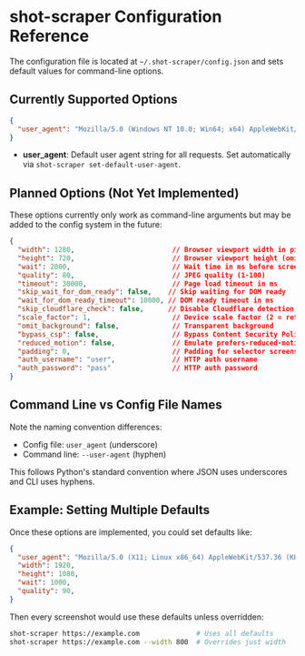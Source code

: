 # shot-scraper Configuration Reference

The configuration file is located at `~/.shot-scraper/config.json` and sets default values for command-line options.

## Currently Supported Options

```json
{
  "user_agent": "Mozilla/5.0 (Windows NT 10.0; Win64; x64) AppleWebKit/537.36 (KHTML, like Gecko) Chrome/129.0.0.0 Safari/537.36"
}
```

- **user_agent**: Default user agent string for all requests. Set automatically via `shot-scraper set-default-user-agent`.

## Planned Options (Not Yet Implemented)

These options currently only work as command-line arguments but may be added to the config system in the future:

```json
{
  "width": 1280,                        // Browser viewport width in pixels
  "height": 720,                        // Browser viewport height (omit for full page capture)
  "wait": 2000,                         // Wait time in ms before screenshot
  "quality": 80,                        // JPEG quality (1-100)
  "timeout": 30000,                     // Page load timeout in ms
  "skip_wait_for_dom_ready": false,    // Skip waiting for DOM ready
  "wait_for_dom_ready_timeout": 10000, // DOM ready timeout in ms
  "skip_cloudflare_check": false,      // Disable Cloudflare detection
  "scale_factor": 1,                    // Device scale factor (2 = retina)
  "omit_background": false,             // Transparent background
  "bypass_csp": false,                  // Bypass Content Security Policy
  "reduced_motion": false,              // Emulate prefers-reduced-motion
  "padding": 0,                         // Padding for selector screenshots
  "auth_username": "user",              // HTTP auth username
  "auth_password": "pass"               // HTTP auth password
}
```

## Command Line vs Config File Names

Note the naming convention differences:
- Config file: `user_agent` (underscore)
- Command line: `--user-agent` (hyphen)

This follows Python's standard convention where JSON uses underscores and CLI uses hyphens.

## Example: Setting Multiple Defaults

Once these options are implemented, you could set defaults like:

```json
{
  "user_agent": "Mozilla/5.0 (X11; Linux x86_64) AppleWebKit/537.36 (KHTML, like Gecko) Chrome/129.0.0.0 Safari/537.36",
  "width": 1920,
  "height": 1080,
  "wait": 1000,
  "quality": 90,
}
```

Then every screenshot would use these defaults unless overridden:
```bash
shot-scraper https://example.com              # Uses all defaults
shot-scraper https://example.com --width 800  # Overrides just width
```